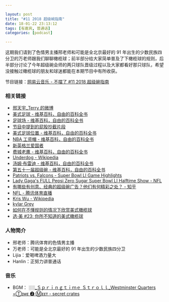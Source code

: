 ```yaml
---

layout: post
title: "#11 2018 超级碗指南"
date: 18-01-22 23:13:12
tags: [有嘉宾, 普通话]
categories: [podcast]

---
```


这期我们请到了色情男主播邢老师和可能是全北京最好的 91 年出生的少数民族四分卫的万老师跟我们聊聊橄榄球；前半部分给大家简单普及了下橄榄球的规则，后半部分讨论了今年超级碗会师的两只球队晋级过程以及大家都看好那只球队，希望没接触过橄榄球的朋友和球迷都能在本期节目中有所收获。

节目链接：[网易云音乐 - 不摆了 #11 2018 超级碗指南](http://music.163.com/#/program?id=1367772353)

### 相关链接

- [邢天宇_Terry 的微博](https://weibo.com/u/1658874740)
- [美式足球 - 维基百科，自由的百科全书](https://zh.wikipedia.org/wiki/%E7%BE%8E%E5%BC%8F%E8%B6%B3%E7%90%83)
- [足球场 - 维基百科，自由的百科全书](https://zh.wikipedia.org/wiki/%E8%B6%B3%E7%90%83%E5%A0%B4#%E6%A8%99%E6%BA%96%E8%B6%B3%E7%90%83%E5%A0%B4)
- [节目中提到的屁股抄截片段](https://www.youtube.com/watch?v=K4b16UtvW7g)
- [美式足球位置 - 维基百科，自由的百科全书](https://zh.wikipedia.org/wiki/%E7%BE%8E%E5%BC%8F%E8%B6%B3%E7%90%83%E4%BD%8D%E7%BD%AE)
- [NBA 工资帽 - 维基百科，自由的百科全书](https://zh.wikipedia.org/wiki/NBA%E5%B7%A5%E8%B5%84%E5%B8%BD)
- [新英格兰爱国者](https://zh.wikipedia.org/wiki/%E6%96%B0%E8%8B%B1%E6%A0%BC%E5%85%B0%E7%88%B1%E5%9B%BD%E8%80%85)
- [费城老鹰 - 维基百科，自由的百科全书](https://zh.wikipedia.org/wiki/%E8%B4%B9%E5%9F%8E%E8%80%81%E9%B9%B0)
- [Underdog - Wikipedia](https://en.wikipedia.org/wiki/Underdog)
- [汤姆·布雷迪 - 维基百科，自由的百科全书](https://zh.wikipedia.org/wiki/%E6%B1%A4%E5%A7%86%C2%B7%E5%B8%83%E9%9B%B7%E8%BF%AA)
- [第五十一届超级碗 - 维基百科，自由的百科全书](https://zh.wikipedia.org/wiki/%E7%AC%AC%E4%BA%94%E5%8D%81%E4%B8%80%E5%B1%8A%E8%B6%85%E7%BA%A7%E7%A2%97)
- [Patriots vs. Falcons  - Super Bowl LI Game Highlights](https://www.youtube.com/watch?v=016LXFHpFCk)
- [Lady Gaga's FULL Pepsi Zero Sugar Super Bowl LI Halftime Show - NFL](https://www.youtube.com/watch?v=txXwg712zw4)
- [有哪些有创意、经典的超级碗广告？他们有何精彩之处？ - 知乎](https://www.zhihu.com/question/50362155)
- [NFL - 腾讯体育直播](http://kbs.sports.qq.com/#nfl)
- [Kris Wu - Wikipedia](https://en.wikipedia.org/wiki/Kris_Wu)
- [kylar Grey](http://music.163.com/#/artist?id=74801)
- [如何在不懂规则的情况下欣赏美式橄榄球](http://www.nflchina.com/news/detail/1978644.html)
- [选·美 #23: 你所不知道的美式橄榄球](https://xuanmei.us/23)

### 人物简介

- 邢老师：腾讯体育的色情男主播
- 万老师：可能是全北京最好的 91 年出生的少数民族四分卫
- Lijia：爱喝啤酒力量大
- Hanlin：正努力讲普通话

### 音乐

- BGM： [░░_Ｓｐｒｉｎｇｔｉｍｅ  Ｓｔｒｏｌｌ_Westminster Quarters =Ⓣɪᴍᴇ ➋ Ⓜᴇᴇᴛ - secret crates](http://music.163.com/#/song?id=448741213)
